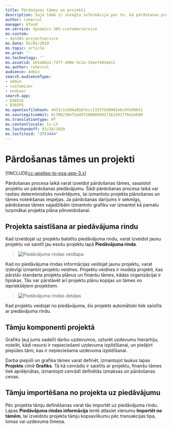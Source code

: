 ```yaml
---
title: Pārdošanas tāmes un projekti
description: Šajā tēmā ir sniegta informācija par to, kā pārdošanas procesā izdevīgi izmantot plānošanu un tāmes.
author: ruhercul
manager: kfend
ms.service: dynamics-365-customerservice
ms.custom:
- dyn365-projectservice
ms.date: 03/01/2019
ms.topic: article
ms.prod: ''
ms.technology: ''
ms.assetid: eb5ab6a1-fdff-490e-9c2a-19aef493de11
ms.author: ruhercul
audience: Admin
search.audienceType:
- admin
- customizer
- enduser
search.app:
- D365CE
- D365PS
ms.openlocfilehash: 4431c1c894a01bfecc132575d8981ebc9fe50b51
ms.sourcegitcommit: 8c786230ef2a497280885b827162561776e2eb00
ms.translationtype: HT
ms.contentlocale: lv-LV
ms.lasthandoff: 03/24/2020
ms.locfileid: "3753464"
---
```

# <a name="sales-estimates-and-projects"></a>Pārdošanas tāmes un projekti

[!INCLUDE[cc-applies-to-psa-app-3.x](../includes/cc-applies-to-psa-app-3x.md)]

Pārdošanas procesa laikā varat izveidot pārdošanas tāmes, sasaistot projektu un pārdošanas piedāvājumu. Šādi pārdošanas procesa laikā var rasties deterministisks novērtējums, lai izmantotu projekta plānošanas un tāmes noteikšanas iespējas. Ja pārdošanas darījums ir sekmīgs, pārdošanas tāmes vajadzībām izmantoto grafiku var izmantot kā pamatu turpmākai projekta plāna pilnveidošanai.

## <a name="linking-a-project-to-a-quote-line"></a>Projekta saistīšana ar piedāvājuma rindu

Kad izveidojat uz projektu balstītu piedāvājuma rindu, varat izveidot jaunu projektu vai saistīt jau esošu projektu lapā **Piedāvājuma rinda**. 

> ![Piedāvājuma rindas veidlapa](media/project-8.png)
 
Kad no piedāvājuma rindas informācijas veidojat jaunu projektu, varat izdevīgi izmantot projektu veidnes. Projektu veidnes ir modeļa projekti, kas pārstāv standarta projektu plānus un finanšu tāmes, kādas organizācijai ir tipiskas. Tās var pārstāvēt arī projektu plānu kopijas un tāmes no iepriekšējiem projektiem.

> ![Piedāvājuma rindas detaļas](media/project-9.png)
  
Kad projektu veidojat no piedāvājuma, šis projekts automātiski tiek saistīts ar piedāvājuma rindu.

## <a name="components-of-estimates-in-a-project"></a>Tāmju komponenti projektā

Grafiks ļauj jums sadalīt darbu uzdevumos, uzturēt uzdevumu hierarhiju, noteikt, kādi resursi ir nepieciešami uzdevuma izpildīšanai, un piešķirt piepūles tāmi, kas ir nepieciešama uzdevuma izpildīšanai.

Darba piepūli un grafika tāmes varat definēt, izmantojot laukus lapas **Projekts** cilnē **Grafiks**. Tā kā cenrādis ir saistīts ar projektu, finanšu tāmes tiek aprēķinātas, izmantojot cenrādī definētās izmaksas un pārdošanas cenas.

## <a name="importing-estimates-from-a-project-into-a-quote"></a>Tāmju importēšana no projekta uz piedāvājumu

Pēc projekta tāmju definēšanas varat tās importēt uz piedāvājuma rindu. Lapas **Piedāvājuma rindas informācija** lentē atlasiet vienumu **Importēt no tāmēm**, lai izveidotu projekta tāmju kopsavilkumu pēc transakcijas tipa, lomas vai uzdevuma līmeņa.
